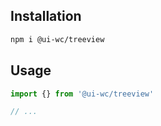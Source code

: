 ## Installation

```sh
npm i @ui-wc/treeview
```

## Usage

```ts
import {} from '@ui-wc/treeview'

// ...
```
